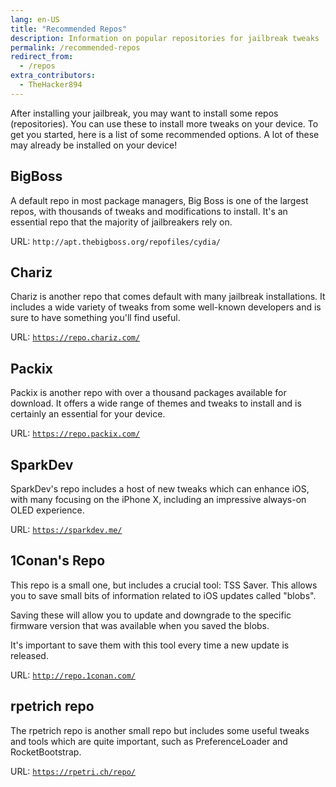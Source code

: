 ```yaml
---
lang: en-US
title: "Recommended Repos"
description: Information on popular repositories for jailbreak tweaks
permalink: /recommended-repos
redirect_from:
  - /repos
extra_contributors:
  - TheHacker894
---
```


After installing your jailbreak, you may want to install some repos (<router-link to="/faq#repos">repositories</router-link>). You can use these to install more tweaks on your device. To get you started, here is a list of some recommended options. A lot of these may already be installed on your device!

## BigBoss

A default repo in most package managers, Big Boss is one of the largest repos, with thousands of tweaks and modifications to install. It's an essential repo that the majority of jailbreakers rely on.

URL: `http://apt.thebigboss.org/repofiles/cydia/`

## Chariz

Chariz is another repo that comes default with many jailbreak installations. It includes a wide variety of tweaks from some well-known developers and is sure to have something you'll find useful.

URL: [`https://repo.chariz.com/`](https://repo.chariz.com/)

## Packix

Packix is another repo with over a thousand packages available for download. It offers a wide range of themes and tweaks to install and is certainly an essential for your device.

URL: [`https://repo.packix.com/`](https://repo.packix.com/)

## SparkDev

SparkDev's repo includes a host of new tweaks which can enhance iOS, with many focusing on the iPhone X, including an impressive always-on OLED experience.

URL: [`https://sparkdev.me/`](https://sparkdev.me/)

## 1Conan's Repo

This repo is a small one, but includes a crucial tool: TSS Saver. This allows you to save small bits of information related to iOS updates called "blobs".

Saving these will allow you to update and downgrade to the specific firmware version that was available when you saved the blobs.

It's important to save them with this tool every time a new update is released.

URL: [`http://repo.1conan.com/`](http://repo.1conan.com/)

## rpetrich repo

The rpetrich repo is another small repo but includes some useful tweaks and tools which are quite important, such as PreferenceLoader and RocketBootstrap.

URL: [`https://rpetri.ch/repo/`](https://rpetri.ch/repo/)